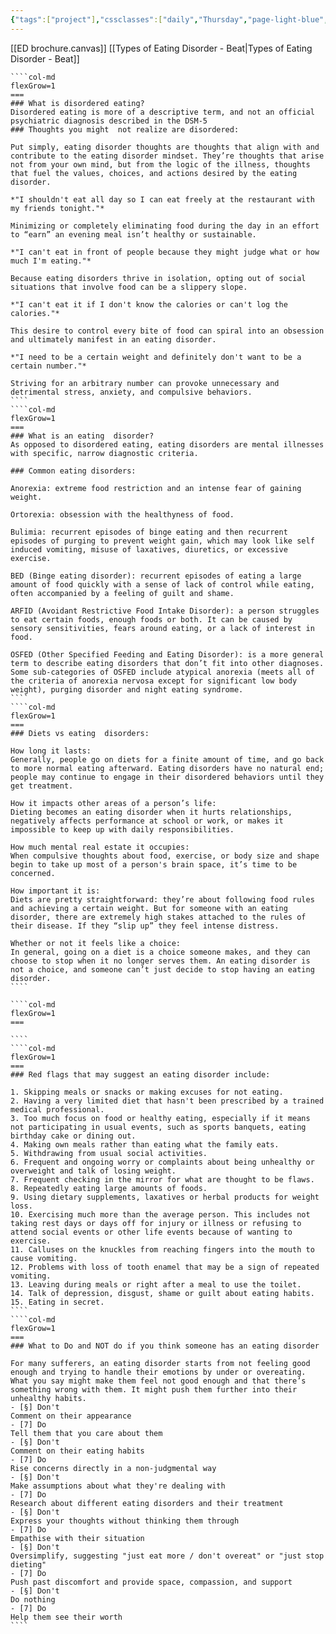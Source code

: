 ```yaml
---
{"tags":["project"],"cssclasses":["daily","Thursday","page-light-blue","wide"],"cover":null,"share":true,"date":"2024-11-27","deadline":"2024-12-02","done":true,"dg-publish":true,"permalink":"/04-projects/done/ed-brochure/","contentClasses":"daily Thursday page-light-blue wide","dgPassFrontmatter":true,"noteIcon":"","created":"2025-01-21T01:20:16.879+10:00","updated":"2025-01-31T13:49:07.842+10:00"}
---
```




[[ED brochure.canvas]]
[[Types of Eating Disorder - Beat\|Types of Eating Disorder - Beat]]
`````col
````col-md
flexGrow=1
===
### What is disordered eating?
Disordered eating is more of a descriptive term, and not an official psychiatric diagnosis described in the DSM-5
### Thoughts you might  not realize are disordered: 

Put simply, eating disorder thoughts are thoughts that align with and contribute to the eating disorder mindset. They’re thoughts that arise not from your own mind, but from the logic of the illness, thoughts that fuel the values, choices, and actions desired by the eating disorder.

*"I shouldn't eat all day so I can eat freely at the restaurant with my friends tonight."*

Minimizing or completely eliminating food during the day in an effort to “earn” an evening meal isn’t healthy or sustainable.

*"I can't eat in front of people because they might judge what or how much I'm eating."*

Because eating disorders thrive in isolation, opting out of social situations that involve food can be a slippery slope.

*"I can't eat it if I don't know the calories or can't log the calories."*

This desire to control every bite of food can spiral into an obsession and ultimately manifest in an eating disorder.

*"I need to be a certain weight and definitely don't want to be a certain number."*

Striving for an arbitrary number can provoke unnecessary and detrimental stress, anxiety, and compulsive behaviors.
````
````col-md
flexGrow=1
===
### What is an eating  disorder?
As opposed to disordered eating, eating disorders are mental illnesses with specific, narrow diagnostic criteria.

### Common eating disorders:

Anorexia: extreme food restriction and an intense fear of gaining weight.

Ortorexia: obsession with the healthyness of food.

Bulimia: recurrent episodes of binge eating and then recurrent episodes of purging to prevent weight gain, which may look like self induced vomiting, misuse of laxatives, diuretics, or excessive exercise.

BED (Binge eating disorder): recurrent episodes of eating a large amount of food quickly with a sense of lack of control while eating, often accompanied by a feeling of guilt and shame.

ARFID (Avoidant Restrictive Food Intake Disorder): a person struggles to eat certain foods, enough foods or both. It can be caused by sensory sensitivities, fears around eating, or a lack of interest in food.

OSFED (Other Specified Feeding and Eating Disorder): is a more general term to describe eating disorders that don’t fit into other diagnoses. Some sub-categories of OSFED include atypical anorexia (meets all of the criteria of anorexia nervosa except for significant low body weight), purging disorder and night eating syndrome.
````
````col-md
flexGrow=1
===
### Diets vs eating  disorders:

How long it lasts: 
Generally, people go on diets for a finite amount of time, and go back to more normal eating afterward. Eating disorders have no natural end; people may continue to engage in their disordered behaviors until they get treatment.

How it impacts other areas of a person’s life:
Dieting becomes an eating disorder when it hurts relationships, negatively affects performance at school or work, or makes it impossible to keep up with daily responsibilities.

How much mental real estate it occupies:
When compulsive thoughts about food, exercise, or body size and shape begin to take up most of a person's brain space, it’s time to be concerned.

How important it is: 
Diets are pretty straightforward: they’re about following food rules and achieving a certain weight. But for someone with an eating disorder, there are extremely high stakes attached to the rules of their disease. If they “slip up” they feel intense distress.

Whether or not it feels like a choice:
In general, going on a diet is a choice someone makes, and they can choose to stop when it no longer serves them. An eating disorder is not a choice, and someone can’t just decide to stop having an eating disorder.
````
`````
`````col
````col-md
flexGrow=1
===

````
````col-md
flexGrow=1
===
### Red flags that may suggest an eating disorder include:

1. Skipping meals or snacks or making excuses for not eating.
2. Having a very limited diet that hasn't been prescribed by a trained medical professional.
3. Too much focus on food or healthy eating, especially if it means not participating in usual events, such as sports banquets, eating birthday cake or dining out.
4. Making own meals rather than eating what the family eats.
5. Withdrawing from usual social activities.
6. Frequent and ongoing worry or complaints about being unhealthy or overweight and talk of losing weight.
7. Frequent checking in the mirror for what are thought to be flaws.
8. Repeatedly eating large amounts of foods.
9. Using dietary supplements, laxatives or herbal products for weight loss.
10. Exercising much more than the average person. This includes not taking rest days or days off for injury or illness or refusing to attend social events or other life events because of wanting to exercise.
11. Calluses on the knuckles from reaching fingers into the mouth to cause vomiting.
12. Problems with loss of tooth enamel that may be a sign of repeated vomiting.
13. Leaving during meals or right after a meal to use the toilet.
14. Talk of depression, disgust, shame or guilt about eating habits.
15. Eating in secret.
````
````col-md
flexGrow=1
===
### What to Do and NOT do if you think someone has an eating disorder

For many sufferers, an eating disorder starts from not feeling good enough and trying to handle their emotions by under or overeating. What you say might make them feel not good enough and that there’s something wrong with them. It might push them further into their unhealthy habits.
- [§] Don't
Comment on their appearance 
- [7] Do
Tell them that you care about them
- [§] Don't
Comment on their eating habits 
- [7] Do
Rise concerns directly in a non-judgmental way
- [§] Don't
Make assumptions about what they're dealing with 
- [7] Do
Research about different eating disorders and their treatment
- [§] Don't
Express your thoughts without thinking them through 
- [7] Do
Empathise with their situation
- [§] Don't
Oversimplify, suggesting "just eat more / don't overeat" or "just stop dieting" 
- [7] Do
Push past discomfort and provide space, compassion, and support 
- [§] Don't
Do nothing 
- [7] Do
Help them see their worth
````
`````



